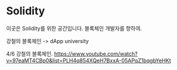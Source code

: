 # Solidity

이곳은 Solidity를 위한 공간입니다.
블록체인 개발자를 향하여.

강철의 블록체인 -> dApp university

4/6 강철의 블록체인. https://www.youtube.com/watch?v=97eaMT4CBp0&list=PLH4q854XQeH7BxxA-05APqZ1bqgbYeHKt
